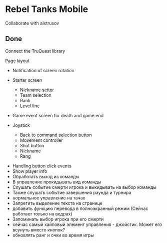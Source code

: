 # Rebel Tanks Mobile

Collaborate with alxtrusov

## Done

Connect the TruQuest library

Page layout

+ Notification of screen rotation

+ Starter screen

  + Nickname setter
  + Team selection
  + Rank
  + Level line

+ Game event screen for death and game end

+ Joystick
  + Back to command selection button
  + Movement controller
  + Shot button
  + Nickname
  + Rang

* Handling button click events
* Show player info
* Обработать выход из команды
* В управление прокидывать вид команды
* Слушать событие смерти игрока и выкидывать на выбор команды
* Также слушать событие завершения раунда и турнира
* нормальное управление на тачах
* Запретить выделение текста на странице
* добавить функцию перевода в полноэкранный режим (Сейчас работает только на ведрах)
* Запоминать выбор игрока при его смерти
* сейчас самый хайповый элемент управления - джойстик. Может его всунуть вместо кнопок?
* обновлять ранг и очки во время игры
